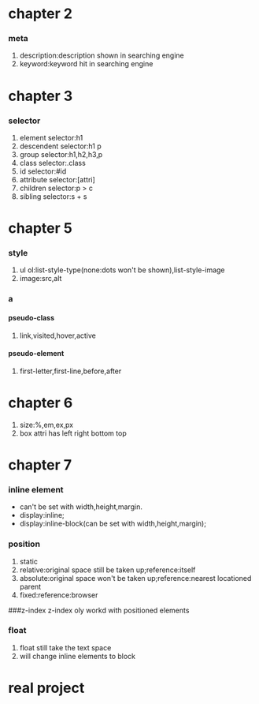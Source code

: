 # chapter 2  
### meta
1.  description:description shown in searching engine
2.  keyword:keyword hit in searching engine

# chapter 3
### selector
1.  element selector:h1 
2.  descendent selector:h1 p
3.  group selector:h1,h2,h3,p
5.  class selector:.class
6.  id selector:#id
7.  attribute selector:[attri]
8.  children selector:p > c
9.  sibling selector:s + s

# chapter 5
### style
1.  ul ol:list-style-type(none:dots won't be shown),list-style-image
2.  image:src,alt

### a
#### pseudo-class
1.  link,visited,hover,active
#### pseudo-element
1.  first-letter,first-line,before,after

# chapter 6
1. size:%,em,ex,px
2. box attri has left right bottom top

# chapter 7
### inline element
-  can't be set with width,height,margin.
-  display:inline;
-  display:inline-block(can be set with width,height,margin);

### position
1. static
2. relative:original space still be taken up;reference:itself
3. absolute:original space won't be taken up;reference:nearest locationed parent 
4. fixed:reference:browser

###z-index
z-index oly workd with positioned elements

### float
1. float still take the text space
2. will change inline elements to block

# real project

